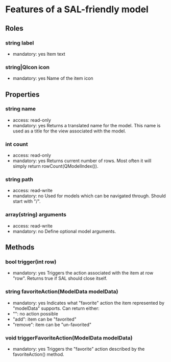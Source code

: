 # Features of a SAL-friendly model

## Roles
### string label
- mandatory: yes
Item text

### string|QIcon icon
- mandatory: yes
Name of the item icon

## Properties
### string name
- access: read-only
- mandatory: yes
Returns a translated name for the model. This name is used as a title for the
view associated with the model.

### int count
- access: read-only
- mandatory: yes
Returns current number of rows. Most often it will simply return
rowCount(QModelIndex()).

### string path
- access: read-write
- mandatory: no
Used for models which can be navigated through. Should start with "/".

### array(string) arguments
- access: read-write
- mandatory: no
Define optional model arguments.

## Methods
### bool trigger(int row)
- mandatory: yes
Triggers the action associated with the item at row "row". Returns true if SAL
should close itself.

### string favoriteAction(ModelData modelData)
- mandatory: yes
Indicates what "favorite" action the item represented by "modelData" supports.
Can return either:
- "": no action possible
- "add": item can be "favorited"
- "remove": item can be "un-favorited"

### void triggerFavoriteAction(ModelData modelData)
- mandatory: yes
Triggers the "favorite" action described by the favoriteAction() method.